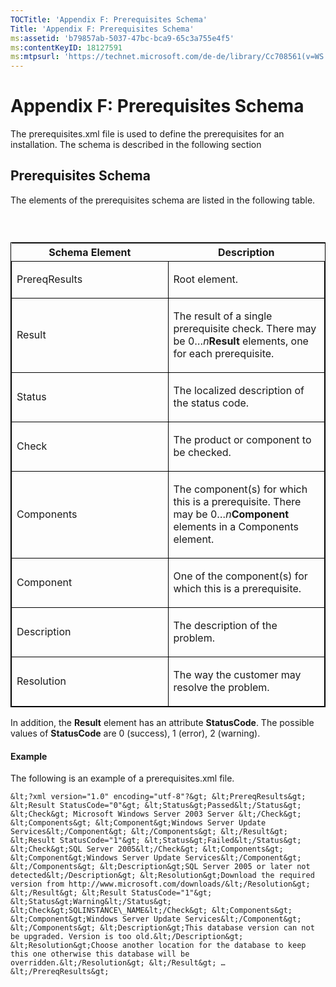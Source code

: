 ```yaml
---
TOCTitle: 'Appendix F: Prerequisites Schema'
Title: 'Appendix F: Prerequisites Schema'
ms:assetid: 'b79857ab-5037-47bc-bca9-65c3a755e4f5'
ms:contentKeyID: 18127591
ms:mtpsurl: 'https://technet.microsoft.com/de-de/library/Cc708561(v=WS.10)'
---
```


Appendix F: Prerequisites Schema
================================

The prerequisites.xml file is used to define the prerequisites for an installation. The schema is described in the following section

Prerequisites Schema
--------------------

The elements of the prerequisites schema are listed in the following table.

###  

<p> </p>
<table style="border:1px solid black;">
<colgroup>
<col width="50%" />
<col width="50%" />
</colgroup>
<thead>
<tr class="header">
<th>Schema Element</th>
<th>Description</th>
</tr>
</thead>
<tbody>
<tr class="odd">
<td style="border:1px solid black;"><p>PrereqResults</p></td>
<td style="border:1px solid black;"><p>Root element.</p></td>
</tr>
<tr class="even">
<td style="border:1px solid black;"><p>Result</p></td>
<td style="border:1px solid black;"><p>The result of a single prerequisite check. There may be 0…<em>n</em><strong>Result</strong> elements, one for each prerequisite.</p></td>
</tr>
<tr class="odd">
<td style="border:1px solid black;"><p>Status</p></td>
<td style="border:1px solid black;"><p>The localized description of the status code.</p></td>
</tr>
<tr class="even">
<td style="border:1px solid black;"><p>Check</p></td>
<td style="border:1px solid black;"><p>The product or component to be checked.</p></td>
</tr>
<tr class="odd">
<td style="border:1px solid black;"><p>Components</p></td>
<td style="border:1px solid black;"><p>The component(s) for which this is a prerequisite. There may be 0…<em>n</em><strong>Component</strong> elements in a Components element.</p></td>
</tr>
<tr class="even">
<td style="border:1px solid black;"><p>Component</p></td>
<td style="border:1px solid black;"><p>One of the component(s) for which this is a prerequisite.</p></td>
</tr>
<tr class="odd">
<td style="border:1px solid black;"><p>Description</p></td>
<td style="border:1px solid black;"><p>The description of the problem.</p></td>
</tr>
<tr class="even">
<td style="border:1px solid black;"><p>Resolution</p></td>
<td style="border:1px solid black;"><p>The way the customer may resolve the problem.</p></td>
</tr>
</tbody>
</table>
  
In addition, the **Result** element has an attribute **StatusCode**. The possible values of **StatusCode** are 0 (success), 1 (error), 2 (warning).
  
#### Example
  
The following is an example of a prerequisites.xml file.
  
```  
&lt;?xml version="1.0" encoding="utf-8"?&gt; &lt;PrereqResults&gt; &lt;Result StatusCode="0"&gt; &lt;Status&gt;Passed&lt;/Status&gt; &lt;Check&gt; Microsoft Windows Server 2003 Server &lt;/Check&gt; &lt;Components&gt; &lt;Component&gt;Windows Server Update Services&lt;/Component&gt; &lt;/Components&gt; &lt;/Result&gt; &lt;Result StatusCode="1"&gt; &lt;Status&gt;Failed&lt;/Status&gt; &lt;Check&gt;SQL Server 2005&lt;/Check&gt; &lt;Components&gt; &lt;Component&gt;Windows Server Update Services&lt;/Component&gt; &lt;/Components&gt; &lt;Description&gt;SQL Server 2005 or later not detected&lt;/Description&gt; &lt;Resolution&gt;Download the required version from http://www.microsoft.com/downloads/&lt;/Resolution&gt; &lt;/Result&gt; &lt;Result StatusCode="1"&gt; &lt;Status&gt;Warning&lt;/Status&gt; &lt;Check&gt;SQLINSTANCE\_NAME&lt;/Check&gt; &lt;Components&gt; &lt;Component&gt;Windows Server Update Services&lt;/Component&gt; &lt;/Components&gt; &lt;Description&gt;This database version can not be upgraded. Version is too old.&lt;/Description&gt; &lt;Resolution&gt;Choose another location for the database to keep this one otherwise this database will be overridden.&lt;/Resolution&gt; &lt;/Result&gt; … &lt;/PrereqResults&gt;  
```
